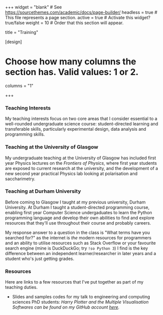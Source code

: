 +++
widget = "blank"  # See https://sourcethemes.com/academic/docs/page-builder/
headless = true  # This file represents a page section.
active = true  # Activate this widget? true/false
weight = 10  # Order that this section will appear.

title = "Training"

[design]
  # Choose how many columns the section has. Valid values: 1 or 2.
  columns = "1"

+++
### Teaching Interests

My teaching interests focus on two core areas that I consider essential to a well-rounded undergraduate science course: student-directed learning and transferable skills, particularly experimental design, data analysis and programming skills.

### Teaching at the University of Glasgow

My undergraduate teaching at the University of Glasgow has included first year Physics lectures on the <em>Frontiers of Physics</em>, where first year students are exposed to current research at the university, and the development of a new second year practical Physics lab looking at polarisation and saccharimetry.

### Teaching at Durham University

Before coming to Glasgow I taught at my previous university, Durham University. At Durham I taught a student-directed programming course, enabling first year Computer Science undergaduates to learn the Python programming language and develop their own abilities to find and explore resources that they'll use throughout their course and probably careers.

My response answer to a question in the class is "What terms have you searched for?" as the internet is _the_ modern resources for programmers and an ability to utilise resources such as Stack Overflow or your favourite search engine (mine is DuckDuckGo; try `!so Python 3`) I find is the key difference between an independent learner/researcher in later years and a student who's just getting grades.

### Resources

Here are links to a few resources that I've put together as part of my teaching duties.

  * Slides and samples codes for my talk to engineering and computing sciences PhD students: _Harry Plotter and the Multiple Visualisation Softwares can be found on my GitHub account [here](https://github.com/ChasNelson1990/harry-plotter-resources)._

